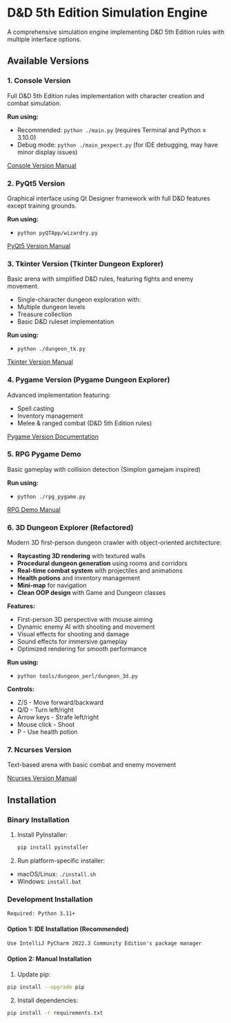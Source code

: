 # D&D 5th Edition Simulation Engine

A comprehensive simulation engine implementing D&D 5th Edition rules with multiple interface options.

## Available Versions

### 1. Console Version
Full D&D 5th Edition rules implementation with character creation and combat simulation.

**Run using:**
- Recommended: `python ./main.py` (requires Terminal and Python ≥ 3.10.0)
- Debug mode: `python ./main_pexpect.py` (for IDE debugging, may have minor display issues)

[Console Version Manual](manual/manual_console_version.md)

### 2. PyQt5 Version
Graphical interface using Qt Designer framework with full D&D features except training grounds.

**Run using:**
- `python pyQTApp/wizardry.py`

[PyQt5 Version Manual](manual/manual_pyQT_version.md)

### 3. Tkinter Version (Tkinter Dungeon Explorer)
Basic arena with simplified D&D rules, featuring fights and enemy movement.

- Single-character dungeon exploration with:
- Multiple dungeon levels 
- Treasure collection 
- Basic D&D ruleset implementation

**Run using:**
- `python ./dungeon_tk.py`

[Tkinter Version Manual](manual/manual_tk_version.md)

### 4. Pygame Version (Pygame Dungeon Explorer)
Advanced implementation featuring:
- Spell casting
- Inventory management
- Melee & ranged combat (D&D 5th Edition rules)

[Pygame Version Documentation](README_pygame_version.md)

### 5. RPG Pygame Demo
Basic gameplay with collision detection (Simplon gamejam inspired)

**Run using:**
- `python ./rpg_pygame.py`

[RPG Demo Manual](manual/manual_rpg_pygame_demo_version.md)

### 6. 3D Dungeon Explorer (Refactored)
Modern 3D first-person dungeon crawler with object-oriented architecture:
- **Raycasting 3D rendering** with textured walls
- **Procedural dungeon generation** using rooms and corridors
- **Real-time combat system** with projectiles and animations
- **Health potions** and inventory management
- **Mini-map** for navigation
- **Clean OOP design** with Game and Dungeon classes

**Features:**
- First-person 3D perspective with mouse aiming
- Dynamic enemy AI with shooting and movement
- Visual effects for shooting and damage
- Sound effects for immersive gameplay
- Optimized rendering for smooth performance

**Run using:**
- `python tools/dungeon_perl/dungeon_3d.py`

**Controls:**
- Z/S - Move forward/backward
- Q/D - Turn left/right
- Arrow keys - Strafe left/right
- Mouse click - Shoot
- P - Use health potion

### 7. Ncurses Version
Text-based arena with basic combat and enemy movement

[Ncurses Version Manual](manual/manual_ncurses_version.md)

## Installation

### Binary Installation
1. Install PyInstaller:
   ```bash
   pip install pyinstaller
   ```
2. Run platform-specific installer:
- macOS/Linux: `./install.sh`
- Windows: `install.bat`

### Development Installation
    Required: Python 3.11+

#### Option 1: IDE Installation (Recommended)
    Use IntelliJ PyCharm 2022.3 Community Edition's package manager

#### Option 2: Manual Installation
1. Update pip:
```bash
pip install --upgrade pip
```
2. Install dependencies:
```bash
pip install -r requirements.txt
```


